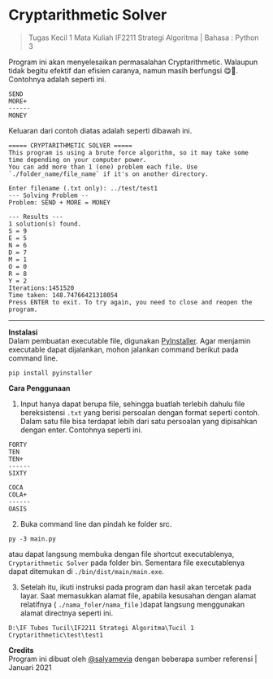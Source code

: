 #  Cryptarithmetic Solver
> Tugas Kecil 1 Mata Kuliah IF2211 Strategi Algoritma | Bahasa : Python 3

Program ini akan menyelesaikan permasalahan Cryptarithmetic. Walaupun tidak begitu efektif dan efisien caranya, namun masih berfungsi 😋🤗. Contohnya adalah seperti ini.
```
SEND
MORE+
------
MONEY
```
Keluaran dari contoh diatas adalah seperti dibawah ini.
```
===== CRYPTARITHMETIC SOLVER =====
This program is using a brute force algorithm, so it may take some time depending on your computer power.
You can add more than 1 (one) problem each file. Use `./folder_name/file_name` if it's on another directory.

Enter filename (.txt only): ../test/test1
--- Solving Problem --
Problem: SEND + MORE = MONEY

--- Results ---
1 solution(s) found.
S = 9
E = 5
N = 6
D = 7
M = 1
O = 0
R = 8
Y = 2
Iterations:1451520
Time taken: 148.74766421318054
Press ENTER to exit. To try again, you need to close and reopen the program.
```
---
**Instalasi**\
Dalam pembuatan executable file, digunakan [PyInstaller](https://www.pyinstaller.org/). Agar menjamin executable dapat dijalankan, mohon jalankan command berikut pada command line.
```
pip install pyinstaller
```

**Cara Penggunaan**
1. Input hanya dapat berupa file, sehingga buatlah terlebih dahulu file bereksistensi `.txt` yang berisi persoalan dengan format seperti contoh. Dalam satu file bisa terdapat lebih dari satu persoalan yang dipisahkan dengan enter. Contohnya seperti ini.

```
FORTY
TEN
TEN+
------
SIXTY

COCA
COLA+
------
OASIS
```
2. Buka command line dan pindah ke folder src.
```
py -3 main.py
```
atau dapat langsung membuka dengan file shortcut executablenya, `Cryptarithmetic Solver` pada folder bin. Sementara file executablenya dapat ditemukan di `./bin/dist/main/main.exe`.

3. Setelah itu, ikuti instruksi pada program dan hasil akan tercetak pada layar. Saat memasukkan alamat file, apabila kesusahan dengan alamat relatifnya ( `./nama_foler/nama_file` )dapat langsung menggunakan alamat directnya seperti ini.
```
D:\IF Tubes Tucil\IF2211 Strategi Algoritma\Tucil 1 Cryptarithmetic\test\test1
```

**Credits** \
Program ini dibuat oleh [@salyamevia](https://github.com/salyamevia) dengan beberapa sumber referensi | Januari 2021
